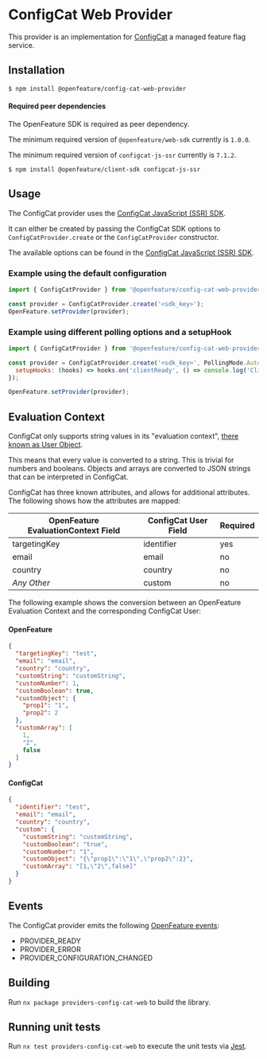 # ConfigCat Web Provider

This provider is an implementation for [ConfigCat](https://configcat.com) a managed feature flag service.

## Installation

```
$ npm install @openfeature/config-cat-web-provider
```

#### Required peer dependencies

The OpenFeature SDK is required as peer dependency.

The minimum required version of `@openfeature/web-sdk` currently is `1.0.0`.

The minimum required version of `configcat-js-ssr` currently is `7.1.2`.

```
$ npm install @openfeature/client-sdk configcat-js-ssr
```

## Usage

The ConfigCat provider uses the [ConfigCat JavaScript (SSR) SDK](https://configcat.com/docs/sdk-reference/js-ssr/).

It can either be created by passing the ConfigCat SDK options to ```ConfigCatProvider.create``` or
the ```ConfigCatProvider``` constructor.

The available options can be found in the [ConfigCat JavaScript (SSR) SDK](https://configcat.com/docs/sdk-reference/js-ssr/).

### Example using the default configuration

```javascript
import { ConfigCatProvider } from '@openfeature/config-cat-web-provider';

const provider = ConfigCatProvider.create('<sdk_key>');
OpenFeature.setProvider(provider);
```

### Example using different polling options and a setupHook

```javascript
import { ConfigCatProvider } from '@openfeature/config-cat-web-provider';

const provider = ConfigCatProvider.create('<sdk_key>', PollingMode.AutoPoll, {
  setupHooks: (hooks) => hooks.on('clientReady', () => console.log('Client is ready!')),
});

OpenFeature.setProvider(provider);
```

## Evaluation Context

ConfigCat only supports string values in its "evaluation
context", [there known as User Object](https://configcat.com/docs/advanced/user-object/).

This means that every value is converted to a string. This is trivial for numbers and booleans. Objects and arrays are
converted to JSON strings that can be interpreted in ConfigCat.

ConfigCat has three known attributes, and allows for additional attributes.
The following shows how the attributes are mapped:

| OpenFeature EvaluationContext Field | ConfigCat User Field | Required |
|-------------------------------------|----------------------|----------|
| targetingKey                        | identifier           | yes      |
| email                               | email                | no       |
| country                             | country              | no       |
| _Any Other_                         | custom               | no       |

The following example shows the conversion between an OpenFeature Evaluation Context and the corresponding ConfigCat
User:

#### OpenFeature

```json
{
  "targetingKey": "test",
  "email": "email",
  "country": "country",
  "customString": "customString",
  "customNumber": 1,
  "customBoolean": true,
  "customObject": {
    "prop1": "1",
    "prop2": 2
  },
  "customArray": [
    1,
    "2",
    false
  ]
}
```

#### ConfigCat

```json
{
  "identifier": "test",
  "email": "email",
  "country": "country",
  "custom": {
    "customString": "customString",
    "customBoolean": "true",
    "customNumber": "1",
    "customObject": "{\"prop1\":\"1\",\"prop2\":2}",
    "customArray": "[1,\"2\",false]"
  }
}
```

## Events

The ConfigCat provider emits the
following [OpenFeature events](https://openfeature.dev/specification/types#provider-events):

- PROVIDER_READY
- PROVIDER_ERROR
- PROVIDER_CONFIGURATION_CHANGED

## Building

Run `nx package providers-config-cat-web` to build the library.

## Running unit tests

Run `nx test providers-config-cat-web` to execute the unit tests via [Jest](https://jestjs.io).
